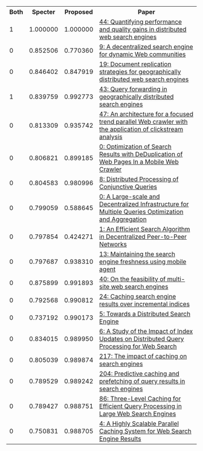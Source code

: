 <html><table><tr>
<th>Both</th>
<th>Specter</th>
<th>Proposed</th>
<th>Paper</th>
</tr>
<tr>
<td>1</td>
<td>1.000000</td>
<td>1.000000</td>
<td><a href="https://www.semanticscholar.org/paper/648a75d54c16b2380ebd2600115d056b7228a632">44: Quantifying performance and quality gains in distributed web search engines</a></td>
</tr>
<tr>
<td>0</td>
<td>0.852506</td>
<td>0.770360</td>
<td><a href="https://www.semanticscholar.org/paper/bc62dc6bfd047549d63503a907f6fa7d426c7014">9: A decentralized search engine for dynamic Web communities</a></td>
</tr>
<tr>
<td>0</td>
<td>0.846402</td>
<td>0.847919</td>
<td><a href="https://www.semanticscholar.org/paper/7679b32e453bfdb7d99c9590a3a3f375bd362007">19: Document replication strategies for geographically distributed web search engines</a></td>
</tr>
<tr>
<td>1</td>
<td>0.839759</td>
<td>0.992773</td>
<td><a href="https://www.semanticscholar.org/paper/ecea63d82a29659a1dce1fb6dc351ba1cb0ba2fb">43: Query forwarding in geographically distributed search engines</a></td>
</tr>
<tr>
<td>0</td>
<td>0.813309</td>
<td>0.935742</td>
<td><a href="https://www.semanticscholar.org/paper/6dc6288ec587336742a032c7373398ebf1819ce7">47: An architecture for a focused trend parallel Web crawler with the application of clickstream analysis</a></td>
</tr>
<tr>
<td>0</td>
<td>0.806821</td>
<td>0.899185</td>
<td><a href="https://www.semanticscholar.org/paper/e7a8ea7b45a4e0d5dc173aa99cbf3e7b41cc0d3e">0: Optimization of Search Results with DeDuplication of Web Pages In a Mobile Web Crawler</a></td>
</tr>
<tr>
<td>0</td>
<td>0.804583</td>
<td>0.980996</td>
<td><a href="https://www.semanticscholar.org/paper/12e15387d969599932d8150bc8f015a23fd71212">8: Distributed Processing of Conjunctive Queries</a></td>
</tr>
<tr>
<td>0</td>
<td>0.799059</td>
<td>0.588645</td>
<td><a href="https://www.semanticscholar.org/paper/cfd0693370a23e79f1eb2120075a5eb4a0f2fd39">0: A Large-scale and Decentralized Infrastructure for Multiple Queries Optimization and Aggregation</a></td>
</tr>
<tr>
<td>0</td>
<td>0.797854</td>
<td>0.424271</td>
<td><a href="https://www.semanticscholar.org/paper/cce5cda0f5431e6fb538a0be6966cdee169ab224">1: An Efficient Search Algorithm in Decentralized Peer-to-Peer Networks</a></td>
</tr>
<tr>
<td>0</td>
<td>0.797687</td>
<td>0.938310</td>
<td><a href="https://www.semanticscholar.org/paper/505368e41044699c648ce7b0fa169bf765fcf6da">13: Maintaining the search engine freshness using mobile agent</a></td>
</tr>
<tr>
<td>0</td>
<td>0.875899</td>
<td>0.991893</td>
<td><a href="https://www.semanticscholar.org/paper/3a14f6f918fa742be32ee03d057ba15e15fa773a">40: On the feasibility of multi-site web search engines</a></td>
</tr>
<tr>
<td>0</td>
<td>0.792568</td>
<td>0.990812</td>
<td><a href="https://www.semanticscholar.org/paper/b64b2f16828412e342fbc38d06246a9263ea2dcc">24: Caching search engine results over incremental indices</a></td>
</tr>
<tr>
<td>0</td>
<td>0.737192</td>
<td>0.990173</td>
<td><a href="https://www.semanticscholar.org/paper/dc8ef79025ab97f919a0cbb6e63a323b16f59d90">5: Towards a Distributed Search Engine</a></td>
</tr>
<tr>
<td>0</td>
<td>0.834015</td>
<td>0.989950</td>
<td><a href="https://www.semanticscholar.org/paper/da0492344f0c687ae651350fdfa106b4c8a84b27">6: A Study of the Impact of Index Updates on Distributed Query Processing for Web Search</a></td>
</tr>
<tr>
<td>0</td>
<td>0.805039</td>
<td>0.989874</td>
<td><a href="https://www.semanticscholar.org/paper/438ba71aa25ca5e9d813ff683cc7f4fcbaf81cf1">217: The impact of caching on search engines</a></td>
</tr>
<tr>
<td>0</td>
<td>0.789529</td>
<td>0.989242</td>
<td><a href="https://www.semanticscholar.org/paper/fe2af4c9382e99cc520420b7c6e48357be060f4b">204: Predictive caching and prefetching of query results in search engines</a></td>
</tr>
<tr>
<td>0</td>
<td>0.789427</td>
<td>0.988751</td>
<td><a href="https://www.semanticscholar.org/paper/0241e794fc17e3f283250791ead5e4803d1455cb">86: Three-Level Caching for Efficient Query Processing in Large Web Search Engines</a></td>
</tr>
<tr>
<td>0</td>
<td>0.750831</td>
<td>0.988705</td>
<td><a href="https://www.semanticscholar.org/paper/41a00855b4b8b2cd00d659fe29258fe7b5fb3e72">4: A Highly Scalable Parallel Caching System for Web Search Engine Results</a></td>
</tr>
</table></html>
